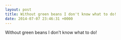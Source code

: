 ```yaml
---
layout: post
title: Without green beans I don't know what to do!
date: 2014-07-07 23:46:31 +0000
---
```


Without green beans I don't know what to do!

